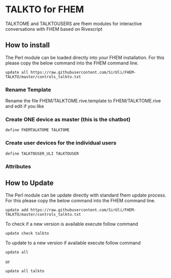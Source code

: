 # TALKTO for FHEM
TALKTOME and TALKTOUSERS are fhem modules for interactive conversations with FHEM based on Rivescript

## How to install
The Perl module can be loaded directly into your FHEM installation. For this please copy the below command into the FHEM command line.

	update all https://raw.githubusercontent.com/SirUli/FHEM-TALKTO/master/controls_talkto.txt

### Rename Template

Rename the file FHEM/TALKTOME.rive.template to FHEM/TALKTOME.rive and edit if you like
	
### Create ONE device as master (this is the chatbot)
	
	define FHEMTALKTOME TALKTOME
	
### Create user devices for the individual users

	define TALKTOUSER_ULI TALKTOUSER
	
### Attributes #

## How to Update
The Perl module can be update directly with standard fhem update process. For this please copy the below command into the FHEM command line.

	update add https://raw.githubusercontent.com/SirUli/FHEM-TALKTO/master/controls_talkto.txt

To check if a new version is available execute follow command

	update check talkto

To update to a new version if available execute follow command

	update all

or

	update all talkto